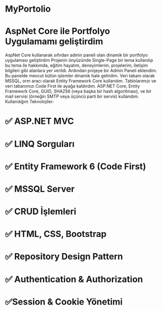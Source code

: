 # MyPortolio

# AspNet Core ile Portfolyo Uygulamamı geliştirdim 
AspNet Core kullanarak sıfırdan admin paneli olan dinamik bir portfolyo uygulaması geliştirdim 
Projenin önyüzünde Single-Page bir tema kullanılıp bu tema ile hakkımda, eğitim hayatım, deneyimlerim, projelerim, iletişim bilgileri gibi alanlara yer verildi. 
Ardından projeye bir Admin Paneli eklendim. Bu panelde mevcut bütün işlemler dinamik hale getirdim. 
Veri tabanı olarak MSSQL, orm aracı olarak Entity Framework Core kullandım. 
Tablolarımızı ve veri tabanımızı Code First ile ayağa kaldırdım. 
ASP.NET Core, Entity Framework Core, GUID, SHA256 (veya başka bir hash algoritması), ve bir mail servisi (örneğin SMTP veya üçüncü parti bir servis) kullandım.
Kullandığım Teknolojiler:
# ✅ ASP.NET MVC
# ✅ LINQ Sorguları
# ✅ Entity Framework 6 (Code First)
# ✅ MSSQL Server
# ✅ CRUD İşlemleri
# ✅ HTML, CSS, Bootstrap
# ✅ Repository Design Pattern
# ✅ Authentication & Authorization
# ✅Session & Cookie Yönetimi
